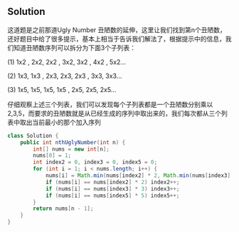 ## Solution
这道题是之前那道Ugly Number 丑陋数的延伸，这里让我们找到第n个丑陋数，还好题目中给了很多提示，基本上相当于告诉我们解法了，根据提示中的信息，我们知道丑陋数序列可以拆分为下面3个子列表：

(1) 1x2 ,  2x2, 2x2 , 3x2, 3x2 , 4x2 , 5x2...

(2) 1x3,   1x3 , 2x3, 2x3, 2x3 , 3x3, 3x3...

(3) 1x5,  1x5, 1x5, 1x5 , 2x5, 2x5, 2x5...

仔细观察上述三个列表，我们可以发现每个子列表都是一个丑陋数分别乘以2,3,5，而要求的丑陋数就是从已经生成的序列中取出来的，我们每次都从三个列表中取出当前最小的那个加入序列

```java
class Solution {
    public int nthUglyNumber(int n) {
        int[] nums = new int[n];
        nums[0] = 1;
        int index2 = 0, index3 = 0, index5 = 0;
        for (int i = 1; i < nums.length; i++) {
            nums[i] = Math.min(nums[index2] * 2, Math.min(nums[index3] * 3, nums[index5] * 5));
            if (nums[i] == nums[index2] * 2) index2++;
            if (nums[i] == nums[index3] * 3) index3++;
            if (nums[i] == nums[index5] * 5) index5++;
        }
        return nums[n - 1];
    }
}
```